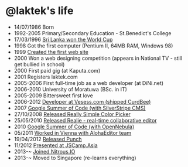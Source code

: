 @laktek's life
===============

- 14/07/1986 Born
- 1992-2005 Primary/Secondary Education - St.Benedict's College
- 17/03/1996 [Sri Lanka won the World Cup](http://www.laktek.com/2012/10/07/how-i-remember-1996-world-cup)
- 1998 Got the first computer (Pentium II, 64MB RAM, Windows 98)
- 1999 [Created the first web site](http://laktek.itgo.com/portfolio.htm)
- 2000 Won a web designing competition (appears in National TV - still get bullied in school)
- 2000 First paid gig (at Kaputa.com)
- 2001 Registers laktek.com
- 2005-2006 First full-time job as a web developer (at DiNi.net)
- 2006-2010 University of Moratuwa (BSc. in IT)
- 2005-2009 Bittersweet first love
- 2006-2012 [Developer at Vesess.com (shipped CurdBee)](http://www.laktek.com/2012/12/24/end-of-a-chapter)
- 2007 [Google Summer of Code (with SilverStripe CMS)](http://www.laktek.com/2007/04/12/accepted-to-google-summer-of-code/)
- 27/10/2008 [Released Really Simple Color Picker](http://www.laktek.com/2008/10/27/really-simple-color-picker-in-jquery/)
- 25/05/2010 [Released Realie - real-time collaborative editor](http://www.laktek.com/2010/05/25/real-time-collaborative-editing-with-websockets-node-js-redis)
- 2010 [Google Summer of Code (with OpenNebula)](http://www.laktek.com/2010/05/01/im-with-opennebula-this-summer)
- 05/2011 [Worked in Vienna with AlohaEditor team](http://www.laktek.com/2011/06/08/a-month-in-vienna/)
- 19/04/2012 [Released Punch](http://www.laktek.com/2012/04/19/punch-a-fun-and-easy-way-to-build-modern-websites)
- 11/2012 [Presented at JSCamp.Asia](http://www.laktek.com/2012/12/04/jscamp-asia/)
- 2013-~ [Joined Nitrous.IO](http://www.laktek.com/2013/04/12/my-first-three-months-with-actionio)
- 2013-~ Moved to Singapore (re-learns everything)
